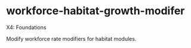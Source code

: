 # workforce-habitat-growth-modifer
X4: Foundations

Modify workforce rate modifiers for habitat modules.
